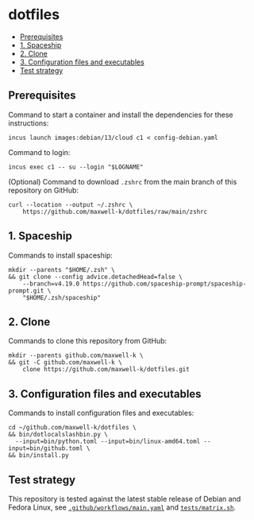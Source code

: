 # dotfiles

<!-- toc -->

- [Prerequisites](#prerequisites)
- [1. Spaceship](#1-spaceship)
- [2. Clone](#2-clone)
- [3. Configuration files and executables](#3-configuration-files-and-executables)
- [Test strategy](#test-strategy)

<!-- tocstop -->

## Prerequisites

Command to start a container and install the dependencies for these
instructions:

    incus launch images:debian/13/cloud c1 < config-debian.yaml

Command to login:

    incus exec c1 -- su --login "$LOGNAME"

(Optional) Command to download `.zshrc` from the main branch of this repository on GitHub:

    curl --location --output ~/.zshrc \
        https://github.com/maxwell-k/dotfiles/raw/main/zshrc

## 1. Spaceship

Commands to install spaceship:

<!-- embedme .README.md-files/1.sh -->

```
mkdir --parents "$HOME/.zsh" \
&& git clone --config advice.detachedHead=false \
    --branch=v4.19.0 https://github.com/spaceship-prompt/spaceship-prompt.git \
    "$HOME/.zsh/spaceship"
```

## 2. Clone

Commands to clone this repository from GitHub:

    mkdir --parents github.com/maxwell-k \
    && git -C github.com/maxwell-k \
        clone https://github.com/maxwell-k/dotfiles.git

<!-- for equivalent setup from a local checkout see .README.md-files/2.sh -->

## 3. Configuration files and executables

Commands to install configuration files and executables:

<!-- embedme .README.md-files/3.sh -->

```
cd ~/github.com/maxwell-k/dotfiles \
&& bin/dotlocalslashbin.py \
  --input=bin/python.toml --input=bin/linux-amd64.toml --input=bin/github.toml \
&& bin/install.py
```

## Test strategy

This repository is tested against the latest stable release of Debian and Fedora
Linux, see [`.github/workflows/main.yaml`](.github/workflows/main.yaml) and
[`tests/matrix.sh`](tests/matrix.sh).

<!--
README.md
SPDX-License-Identifier: CC0-1.0
Copyright Keith Maxwell
-->
<!-- vim: set filetype=markdown.embedme.markdown-toc.htmlCommentNoSpell.dprint : -->
